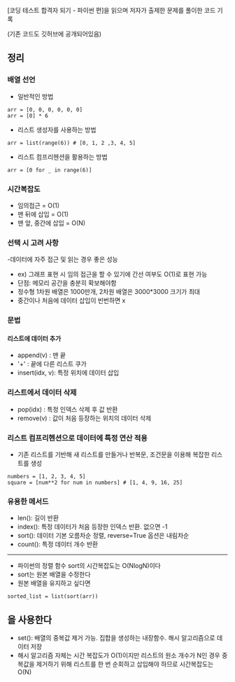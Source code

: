 [코딩 테스트 합격자 되기 - 파이썬 편]을 읽으며 저자가 출제한 문제를 풀이한 코드 기록

(기존 코드도 깃허브에 공개되어있음)


## 정리
### 배열 선언
- 일반적인 방법
```
arr = [0, 0, 0, 0, 0, 0]
arr = [0] * 6
```
- 리스트 생성자를 사용하는 방법
```
arr = list(range(6)) # [0, 1, 2 ,3, 4, 5]
```
- 리스트 컴프리헨션을 활용하는 방법
```
arr = [0 for _ in range(6)]
```

### 시간복잡도
- 임의접근 = O(1)
- 맨 뒤에 삽입 = O(1)
- 맨 앞, 중간에 삽입 = O(N)

### 선택 시 고려 사항
-데이터에 자주 접근 및 읽는 경우 좋은 성능
- ex) 그래프 표현 시 임의 접근을 할 수 있기에 간선 여부도 O(1)로 표현 가능
- 단점: 메모리 공간을 충분히 확보해야함
- 정수형 1차원 배열은 1000만개, 2차원 배열은 3000*3000 크기가 최대
- 중간이나 처음에 데이터 삽입이 빈번하면 x

### 문법
#### 리스트에 데이터 추가
- append(v) : 맨 끝
- '+' : 끝에 다른 리스트 쿠가
- insert(idx, v): 특정 위치에 데이터 삽입

### 리스트에서 데이터 삭제
- pop(idx) : 특정 인덱스 삭제 후 값 반환
- remove(v) : 값이 처음 등장하는 위치의 데이터 삭제

### 리스트 컴프리헨션으로 데이터에 특정 연산 적용
- 기존 리스트를 기반해 새 리스트를 만들거나 반복문, 조건문을 이용해 복잡한 리스트를 생성
```
numbers = [1, 2, 3, 4, 5]
square = [num**2 for num in numbers] # [1, 4, 9, 16, 25]
```

### 유용한 메서드
- len(): 길이 반환
- index(): 특정 데이터가 처음 등장한 인덱스 반환. 없으면 -1
- sort(): 데이터 기본 오름차순 정렬, reverse=True 옵션은 내림차순
- count(): 특정 데이터 개수 반환

---
- 파이썬의 정렬 함수 sort의 시간복잡도는 O(NlogN)이다
- sort는 원본 배열을 수정한다
- 원본 배열을 유지하고 싶다면
```
sorted_list = list(sort(arr))
```
을 사용한다
---
- set(): 배열의 중복값 제거 가능. 집합을 생성하는 내장함수. 해시 알고리즘으로 데이터 저장
- 해시 알고리즘 자체는 시간 복잡도가 O(1)이지만 리스트의 원소 개수가 N인 경우 중복값을 제거하기 위해 리스트를 한 번 순회하고 삽입해야 하므로 시간복잡도는 O(N)